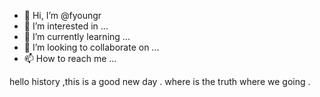 - 👋 Hi, I’m @fyoungr
- 👀 I’m interested in ...
- 🌱 I’m currently learning ...
- 💞️ I’m looking to collaborate on ...
- 📫 How to reach me ...

<!---
fyoungr/fyoungr is a ✨ special ✨ repository because its `README.md` (this file) appears on your GitHub profile.
You can click the Preview link to take a look at your changes.
--->

hello history ,this is a good new day .
where is the truth  where we  going .
